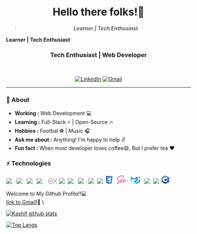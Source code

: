   <h1 align="center">
  Hello there folks!👋
  </h1>
  <blockquote align="center"> <b><i>
    Learner | Tech Enthusiast</i></b>
</blockquote>

   **Learner | Tech Enthusiast**

<h3 align="center">  Tech Enthusiast | Web Developer </h3> <br>

<p align="center"> 
<a href="https://www.linkedin.com/in/faisaljamil25/"><img alt="LinkedIn" src="https://img.shields.io/badge/Linkedin-%230077B5?style=for-the-badge&logo=Linkedin&logoColor=white&&link=https://www.linkedin.com/in/faisaljamil25/"></a>
<a href="mailto:faisaljamilcs@gmail.com"><img alt="Gmail" src="https://img.shields.io/badge/-Gmail-c14438?style=for-the-badge&logo=Gmail&logoColor=white&link=mailto:faisaljamilcs@gmail.com"></a>
</p>

---------------------------------------------------------------------------------------------------------------------------------------------------------------------------------

### 🤔 About

-  **Working :**  Web Development :computer:
-  **Learning :** Full-Stack :zap: | Open-Source :fire:	
-  **Hobbies :** Footbal :soccer: | Music :headphones:
-  **Ask me about :** Anything! I'm happy to help :v:
-  **Fun fact :** When most developer loves coffee:sweat_smile:, But I prefer tea :heart: 


### ⚡ Technologies

<p>

<img width="4%" src="https://www.vectorlogo.zone/logos/reactjs/reactjs-icon.svg">&nbsp;&nbsp;
<img width="4%" src="https://www.vectorlogo.zone/logos/nodejs/nodejs-icon.svg">&nbsp;&nbsp;
<img width="4%" src="https://www.svgrepo.com/show/303206/javascript-logo.svg">&nbsp;&nbsp;
<img width="4%" src="https://www.vectorlogo.zone/logos/typescriptlang/typescriptlang-icon.svg">&nbsp;&nbsp;&nbsp;
<img width="5%" src="https://raw.githubusercontent.com/faisaljamil25/faisaljamil25/dacb4bfc56996fb0bffffd813e29af23b06faed2/icons/express.svg">
<img width="4%" src="https://www.vectorlogo.zone/logos/mongodb/mongodb-icon.svg">&nbsp;
<img width="4%" src="https://www.vectorlogo.zone/logos/python/python-icon.svg">&nbsp;&nbsp;
<img width="4%" src="https://www.vectorlogo.zone/logos/git-scm/git-scm-icon.svg">&nbsp;&nbsp;
<img width="4%" src="https://www.vectorlogo.zone/logos/mysql/mysql-icon.svg">&nbsp;
<img width="4%" src="https://www.vectorlogo.zone/logos/w3_html5/w3_html5-icon.svg">&nbsp;
<img width="3.6%" src="https://raw.githubusercontent.com/faisaljamil25/faisaljamil25/dacb4bfc56996fb0bffffd813e29af23b06faed2/icons/css.svg">&nbsp;&nbsp;
<img width="6%" src="https://raw.githubusercontent.com/faisaljamil25/faisaljamil25/dacb4bfc56996fb0bffffd813e29af23b06faed2/icons/sass.svg">&nbsp;
<img width="5%" src="https://raw.githubusercontent.com/faisaljamil25/faisaljamil25/dacb4bfc56996fb0bffffd813e29af23b06faed2/icons/material-ui.svg">&nbsp;&nbsp;
<img width="4%" src="https://www.vectorlogo.zone/logos/getbootstrap/getbootstrap-icon.svg">&nbsp;
<img width="4%" src="https://www.vectorlogo.zone/logos/figma/figma-icon.svg">&nbsp;
<img width="4%" src="https://raw.githubusercontent.com/faisaljamil25/faisaljamil25/dacb4bfc56996fb0bffffd813e29af23b06faed2/icons/cpp.svg">
<br />
</p>

Welcome to My Github Profile!!💻 \
[link to Gmail!](kashifmehdi53@gmail.com)📧 \

 


[![Kashif github stats](https://github-readme-stats.vercel.app/api?username=kashifmehdi&show_icons=true&theme=radical)](https://github.com/anuraghazra/github-readme-stats) 


[![Top Langs](https://github-readme-stats.vercel.app/api/top-langs/?username=kashifmehdi)](https://github.com/anuraghazra/github-readme-stats)

<!--
**kashifmehdi/kashifmehdi** is a ✨ _special_ ✨ repository because its `README.md` (this file) appears on your GitHub profile.

Here are some ideas to get you started:

- 🔭 I’m currently working on ...
- 🌱 I’m currently learning ...
- 👯 I’m looking to collaborate on ...
- 🤔 I’m looking for help with ...
- 💬 Ask me about ...
- 📫 How to reach me: ...
- 😄 Pronouns: ...
- ⚡ Fun fact: ...
-->
